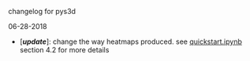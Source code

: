 changelog for pys3d

06-28-2018
- [___update___]: change the way heatmaps produced. see [quickstart.ipynb](s3d/quickstart.ipynb) section 4.2 for more details
